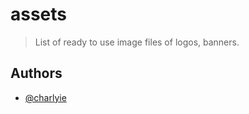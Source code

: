 # assets

> List of ready to use image files of logos, banners.

## Authors

- [@charlyie](https://www.github.com/charlyie)